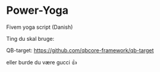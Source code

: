 # Power-Yoga
Fivem yoga script (Danish)

Ting du skal bruge:

QB-target: https://github.com/qbcore-framework/qb-target

eller burde du være gucci 👍
